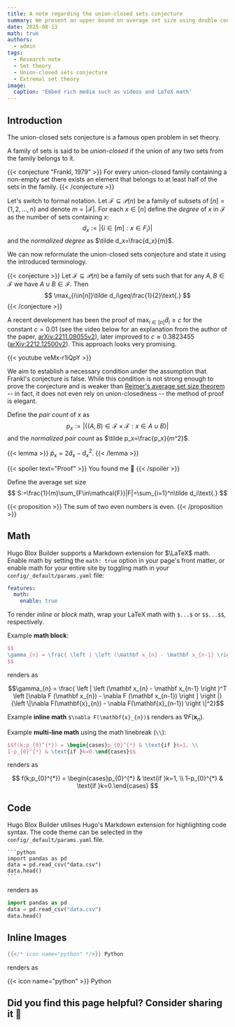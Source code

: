 ```yaml
---
title: A note regarding the union-closed sets conjecture
summary: We present an upper bound on average set size using double counting.
date: 2025-08-13
math: true
authors:
  - admin
tags:
  - Research note
  - Set theory
  - Union-closed sets conjecture
  - Extremal set theory
image:
  caption: 'Embed rich media such as videos and LaTeX math'
---
```


## Introduction

The union-closed sets conjecture is a famous open problem in set theory.

A family of sets is said to be _union-closed_ if the union of any two sets from the family belongs to it.

{{< conjecture "Frankl, 1979" >}}
For every union-closed family containing a non-empty set there exists an element that belongs to at least half of the sets in the family.
{{< /conjecture >}}

Let's switch to formal notation. Let $\mathcal{F}\subseteq\mathscr{P}(n)$ be a family of subsets of $[n]=\{1,2,\ldots,n\}$ and denote $m=|\mathcal{F}|$. For each $x\in[n]$ define the _degree_ of $x$ in $\mathcal{F}$ as the number of sets containing $x$:
$$
d_x:=|\{i\in[m]:x\in F_i\}|
$$
and the _normalized degree_ as $\tilde d_x=\frac{d_x}{m}$.

We can now reformulate the union-closed sets conjecture and state it using the introduced terminology.

{{< conjecture >}}
Let $\mathcal{F}\subseteq\mathscr{P}(n)$ be a family of sets such that for any $A,B\in\mathcal{F}$ we have $A\cup B\in\mathcal{F}$. Then
$$
\max_{i\in[n]}\tilde d_i\geq\frac{1}{2}\text{.}
$$
{{< /conjecture >}}

A recent development has been the proof of $\max_{i\in[n]}\tilde d_i\geq c$ for the constant $c=0.01$ (see the video below for an explanation from the author of the paper, [arXiv:2211.09055v2](https://arxiv.org/abs/2211.09055v2)), later improved to $c\approx0.3823455$ ([arXiv:2212.12500v2](https://arxiv.org/abs/2212.12500v2)). This approach looks very promising.

{{< youtube veMx-r1iQpY >}}

We aim to establish a necessary condition under the assumption that Frankl's conjecture is false. While this condition is not strong enough to prove the conjecture and is weaker than [Reimer's average set size theorem](https://www.semanticscholar.org/paper/An-Average-Set-Size-Theorem-Reimer/8bd3cddbc4e5d2f4050c299132cba5fa571502b4?utm_source=direct_link) -- in fact, it does not even rely on union-closedness -- the method of proof is elegant.

Define the _pair count_ of $x$ as
$$
p_x:=|\{(A,B)\in\mathcal{F}\times\mathcal{F}:x\in A\cup B\}|
$$
and the _normalized pair count_ as $\tilde p_x=\frac{p_x}{m^2}$.

{{< lemma >}}
$\tilde p_x=2\tilde d_x-\tilde d_x^2$.
{{< /lemma >}}

{{< spoiler text="Proof" >}}
You found me 🎉
{{< /spoiler >}}

Define the average set size
$$
S:=\frac{1}{m}\sum_{F\in\mathcal{F}}|F|=\sum_{i=1}^n\tilde d_i\text{.}
$$

{{< proposition >}}
The sum of two even numbers is even.
{{< /proposition >}}



## Math

Hugo Blox Builder supports a Markdown extension for $\LaTeX$ math. Enable math by setting the `math: true` option in your page's front matter, or enable math for your entire site by toggling math in your `config/_default/params.yaml` file:

```yaml
features:
  math:
    enable: true
```

To render _inline_ or _block_ math, wrap your LaTeX math with `$...$` or `$$...$$`, respectively.

Example **math block**:

```latex
$$
\gamma_{n} = \frac{ \left | \left (\mathbf x_{n} - \mathbf x_{n-1} \right )^T \left [\nabla F (\mathbf x_{n}) - \nabla F (\mathbf x_{n-1}) \right ] \right |}{\left \|\nabla F(\mathbf{x}_{n}) - \nabla F(\mathbf{x}_{n-1}) \right \|^2}
$$
```

renders as

$$\gamma_{n} = \frac{ \left | \left (\mathbf x_{n} - \mathbf x_{n-1} \right )^T \left [\nabla F (\mathbf x_{n}) - \nabla F (\mathbf x_{n-1}) \right ] \right |}{\left \|\nabla F(\mathbf{x}_{n}) - \nabla F(\mathbf{x}_{n-1}) \right \|^2}$$

Example **inline math** `$\nabla F(\mathbf{x}_{n})$` renders as $\nabla F(\mathbf{x}_{n})$.

Example **multi-line math** using the math linebreak (`\\`):

```latex
$$f(k;p_{0}^{*}) = \begin{cases}p_{0}^{*} & \text{if }k=1, \\
1-p_{0}^{*} & \text{if }k=0.\end{cases}$$
```

renders as

$$
f(k;p_{0}^{*}) = \begin{cases}p_{0}^{*} & \text{if }k=1, \\
1-p_{0}^{*} & \text{if }k=0.\end{cases}
$$

## Code

Hugo Blox Builder utilises Hugo's Markdown extension for highlighting code syntax. The code theme can be selected in the `config/_default/params.yaml` file.


    ```python
    import pandas as pd
    data = pd.read_csv("data.csv")
    data.head()
    ```

renders as

```python
import pandas as pd
data = pd.read_csv("data.csv")
data.head()
```

## Inline Images

```go
{{</* icon name="python" */>}} Python
```

renders as

{{< icon name="python" >}} Python

## Did you find this page helpful? Consider sharing it 🙌
